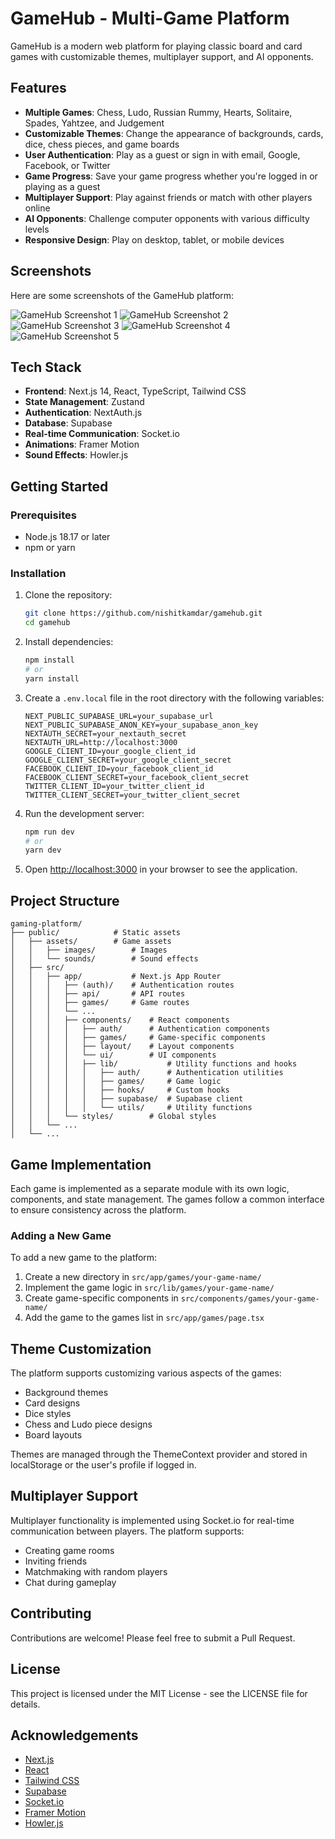 # GameHub - Multi-Game Platform

GameHub is a modern web platform for playing classic board and card games with customizable themes, multiplayer support, and AI opponents.

## Features

- **Multiple Games**: Chess, Ludo, Russian Rummy, Hearts, Solitaire, Spades, Yahtzee, and Judgement
- **Customizable Themes**: Change the appearance of backgrounds, cards, dice, chess pieces, and game boards
- **User Authentication**: Play as a guest or sign in with email, Google, Facebook, or Twitter
- **Game Progress**: Save your game progress whether you're logged in or playing as a guest
- **Multiplayer Support**: Play against friends or match with other players online
- **AI Opponents**: Challenge computer opponents with various difficulty levels
- **Responsive Design**: Play on desktop, tablet, or mobile devices

## Screenshots

Here are some screenshots of the GameHub platform:

![GameHub Screenshot 1](/public/screenshots/Screenshot%202025-03-11%20at%2010.03.59%20AM.png)
![GameHub Screenshot 2](/public/screenshots/Screenshot%202025-03-11%20at%2010.04.12%20AM.png)
![GameHub Screenshot 3](/public/screenshots/Screenshot%202025-03-11%20at%2010.04.39%20AM.png)
![GameHub Screenshot 4](/public/screenshots/Screenshot%202025-03-11%20at%2010.05.10%20AM.png)
![GameHub Screenshot 5](/public/screenshots/Screenshot%202025-03-11%20at%2010.05.31%20AM.png)

## Tech Stack

- **Frontend**: Next.js 14, React, TypeScript, Tailwind CSS
- **State Management**: Zustand
- **Authentication**: NextAuth.js
- **Database**: Supabase
- **Real-time Communication**: Socket.io
- **Animations**: Framer Motion
- **Sound Effects**: Howler.js

## Getting Started

### Prerequisites

- Node.js 18.17 or later
- npm or yarn

### Installation

1. Clone the repository:
   ```bash
   git clone https://github.com/nishitkamdar/gamehub.git
   cd gamehub
   ```

2. Install dependencies:
   ```bash
   npm install
   # or
   yarn install
   ```

3. Create a `.env.local` file in the root directory with the following variables:
   ```
   NEXT_PUBLIC_SUPABASE_URL=your_supabase_url
   NEXT_PUBLIC_SUPABASE_ANON_KEY=your_supabase_anon_key
   NEXTAUTH_SECRET=your_nextauth_secret
   NEXTAUTH_URL=http://localhost:3000
   GOOGLE_CLIENT_ID=your_google_client_id
   GOOGLE_CLIENT_SECRET=your_google_client_secret
   FACEBOOK_CLIENT_ID=your_facebook_client_id
   FACEBOOK_CLIENT_SECRET=your_facebook_client_secret
   TWITTER_CLIENT_ID=your_twitter_client_id
   TWITTER_CLIENT_SECRET=your_twitter_client_secret
   ```

4. Run the development server:
   ```bash
   npm run dev
   # or
   yarn dev
   ```

5. Open [http://localhost:3000](http://localhost:3000) in your browser to see the application.

## Project Structure

```
gaming-platform/
├── public/            # Static assets
│   ├── assets/        # Game assets
│   │   ├── images/        # Images
│   │   └── sounds/        # Sound effects
│   ├── src/
│   │   ├── app/           # Next.js App Router
│   │   │   ├── (auth)/    # Authentication routes
│   │   │   ├── api/       # API routes
│   │   │   ├── games/     # Game routes
│   │   │   └── ...
│   │   │   ├── components/    # React components
│   │   │   │   ├── auth/      # Authentication components
│   │   │   │   ├── games/     # Game-specific components
│   │   │   │   ├── layout/    # Layout components
│   │   │   │   └── ui/        # UI components
│   │   │   │   ├── lib/           # Utility functions and hooks
│   │   │   │   │   ├── auth/      # Authentication utilities
│   │   │   │   │   ├── games/     # Game logic
│   │   │   │   │   ├── hooks/     # Custom hooks
│   │   │   │   │   ├── supabase/  # Supabase client
│   │   │   │   │   └── utils/     # Utility functions
│   │   │   └── styles/        # Global styles
│   │   └── ...
│   └── ...
```

## Game Implementation

Each game is implemented as a separate module with its own logic, components, and state management. The games follow a common interface to ensure consistency across the platform.

### Adding a New Game

To add a new game to the platform:

1. Create a new directory in `src/app/games/your-game-name/`
2. Implement the game logic in `src/lib/games/your-game-name/`
3. Create game-specific components in `src/components/games/your-game-name/`
4. Add the game to the games list in `src/app/games/page.tsx`

## Theme Customization

The platform supports customizing various aspects of the games:

- Background themes
- Card designs
- Dice styles
- Chess and Ludo piece designs
- Board layouts

Themes are managed through the ThemeContext provider and stored in localStorage or the user's profile if logged in.

## Multiplayer Support

Multiplayer functionality is implemented using Socket.io for real-time communication between players. The platform supports:

- Creating game rooms
- Inviting friends
- Matchmaking with random players
- Chat during gameplay

## Contributing

Contributions are welcome! Please feel free to submit a Pull Request.

## License

This project is licensed under the MIT License - see the LICENSE file for details.

## Acknowledgements

- [Next.js](https://nextjs.org/)
- [React](https://reactjs.org/)
- [Tailwind CSS](https://tailwindcss.com/)
- [Supabase](https://supabase.io/)
- [Socket.io](https://socket.io/)
- [Framer Motion](https://www.framer.com/motion/)
- [Howler.js](https://howlerjs.com/)
